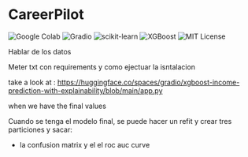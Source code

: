 # **CareerPilot**

![Google Colab](https://img.shields.io/badge/Google%20Colab-%23ffffff.svg?style=flat&logo=google-colab&logoColor=%23000)
![Gradio](https://img.shields.io/badge/Gradio-%23ffffff.svg?style=flat&logo=gradio&logoColor=%23000)
![scikit-learn](https://img.shields.io/badge/scikit--learn-%23ffffff.svg?style=flat&logo=scikit-learn&logoColor=%23000)
![XGBoost](https://img.shields.io/badge/XGBoost-%23ffffff.svg?style=flat&logo=xgboost&logoColor=%23000)
![MIT License](https://img.shields.io/badge/license-MIT-%23000.svg?style=flat)

Hablar de los datos

Meter txt con requirements y como ejectuar la isntalacion

take a look at : https://huggingface.co/spaces/gradio/xgboost-income-prediction-with-explainability/blob/main/app.py

when we have the final values


Cuando se tenga el modelo final, se puede hacer un refit y crear tres particiones y sacar:
- la confusion matrix y el el roc auc curve
